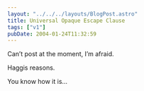 ```yaml
---
layout: "../../../layouts/BlogPost.astro"
title: Universal Opaque Escape Clause
tags: ["v1"]
pubDate: 2004-01-24T11:32:59
---
```


Can&#8217;t post at the moment, I&#8217;m afraid.

Haggis reasons.

You know how it is&#8230;
